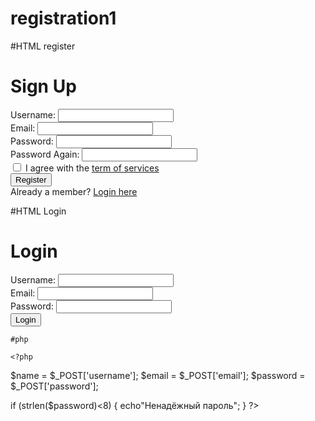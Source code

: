 # registration1

#HTML register

<!DOCTYPE html>
<html lang="en">
<head>
    <meta charset="UTF-8">
    <meta name="viewport" content="width=device-width, initial-scale=1.0">
    <link rel="stylesheet" href="https://www.phptutorial.net/app/css/style.css">
    <title>Register</title>
</head>
<body>
<main>
    <form action="register.php" method="post">
        <h1>Sign Up</h1>
        <div>
            <label for="username">Username:</label>
            <input type="text" name="username" id="username">
        </div>
        <div>
            <label for="email">Email:</label>
            <input type="email" name="email" id="email">
        </div>
        <div>
            <label for="password">Password:</label>
            <input type="password" name="password" id="password">
        </div>
        <div>
            <label for="password2">Password Again:</label>
            <input type="password" name="password2" id="password2">
        </div>
        <div>
            <label for="agree">
                <input type="checkbox" name="agree" id="agree" value="yes"/> I agree
                with the
                <a href="#" title="term of services">term of services</a>
            </label>
        </div>
        <button type="submit">Register</button>
        <footer>Already a member? <a href="login.html">Login here</a></footer>
    </form>
</main>
</body>
</html>

#HTML Login

<!DOCTYPE html>
<html lang="en">
<head>
    <meta charset="UTF-8">
    <meta name="viewport" content="width=device-width, initial-scale=1.0">
    <link rel="stylesheet" href="https://www.phptutorial.net/app/css/style.css">
    <title>Register</title>
</head>
<body>
<main>
    <form action="register.php" method="post">
        <h1>Login</h1>
        <div>
            <label for="username">Username:</label>
            <input type="text" name="username" id="username">
        </div>
        <div>
            <label for="email">Email:</label>
            <input type="email" name="email" id="email">
        </div>
        <div>
            <label for="password">Password:</label>
            <input type="password" name="password" id="password">
        </div>
    <div>
        <button type="submit">Login</button>
    </div>

    #php

    <?php
$name = $_POST['username'];
$email = $_POST['email'];
$password = $_POST['password'];

if (strlen($password)<8)
{
    echo"Ненадёжный пароль";
}
?>
